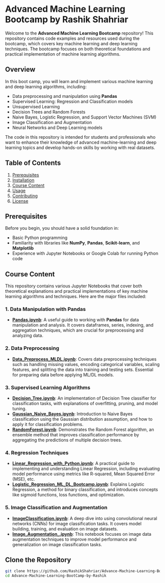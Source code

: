 # Advanced Machine Learning Bootcamp by Rashik Shahriar

Welcome to the **Advanced Machine Learning Bootcamp** repository! This repository contains code examples and resources used during the bootcamp, which covers key machine learning and deep learning techniques. The bootcamp focuses on both theoretical foundations and practical implementation of machine learning algorithms.

## Overview

In this boot camp, you will learn and implement various machine learning and deep learning algorithms, including:

- Data preprocessing and manipulation using **Pandas**
- Supervised Learning: Regression and Classification models
- Unsupervised Learning
- Decision Trees and Random Forests
- Naive Bayes, Logistic Regression, and Support Vector Machines (SVM)
- Image Classification and Augmentation
- Neural Networks and Deep Learning models

The code in this repository is intended for students and professionals who want to enhance their knowledge of advanced machine-learning and deep learning topics and develop hands-on skills by working with real datasets.

## Table of Contents

1. [Prerequisites](#prerequisites)
2. [Installation](#installation)
3. [Course Content](#course-content)
4. [Usage](#usage)
5. [Contributing](#contributing)
6. [License](#license)

## Prerequisites

Before you begin, you should have a solid foundation in:

- Basic Python programming
- Familiarity with libraries like **NumPy**, **Pandas**, **Scikit-learn**, and **Matplotlib**
- Experience with Jupyter Notebooks or Google Colab for running Python code


## Course Content

This repository contains various Jupyter Notebooks that cover both theoretical explanations and practical implementations of key machine learning algorithms and techniques. Here are the major files included:

### 1. **Data Manipulation with Pandas**
- **[Pandas.ipynb](Pandas.ipynb)**: A useful guide to working with **Pandas** for data manipulation and analysis. It covers dataframes, series, indexing, and aggregation techniques, which are crucial for preprocessing and analyzing data.

### 2. **Data Preprocessing**
- **[Data_Preprocess_MLDL.ipynb](Data_Preprocess_MLDL.ipynb)**: Covers data preprocessing techniques such as handling missing values, encoding categorical variables, scaling features, and splitting the data into training and testing sets. Essential for preparing data before applying ML/DL models.

### 3. **Supervised Learning Algorithms**
- **[Decision_Tree.ipynb](Decision_Tree.ipynb)**: An implementation of Decision Tree classifier for classification tasks, with explanations of overfitting, pruning, and model tuning.
- **[Gaussian_Naive_Bayes.ipynb](Gaussian_Naive_Bayes.ipynb)**: Introduction to Naive Bayes classification using the Gaussian distribution assumption, and how to apply it for classification problems.
- **[RandomForest.ipynb](RandomForest.ipynb)**: Demonstrates the Random Forest algorithm, an ensemble method that improves classification performance by aggregating the predictions of multiple decision trees.

### 4. **Regression Techniques**
- **[Linear_Regression_with_Python.ipynb](Linear_Regression_with_Python.ipynb)**: A practical guide to implementing and understanding Linear Regression, including evaluating model performance using metrics like R-squared, Mean Squared Error (MSE), etc.
- **[Logistic_Regression_ML_DL_Bootcamp.ipynb](Logistic_Regression_ML_DL_Bootcamp.ipynb)**: Explains Logistic Regression, a method for binary classification, and introduces concepts like sigmoid functions, loss functions, and optimization.

### 5. **Image Classification and Augmentation**
- **[ImageClassification.ipynb](ImageClassification.ipynb)**: A deep dive into using convolutional neural networks (CNNs) for image classification tasks. It covers model building, training, and evaluation on image datasets.
- **[Image_Augmentation_.ipynb](Image_Augmentation_.ipynb)**: This notebook focuses on image data augmentation techniques to improve model performance and generalization on image classification tasks.



## Clone the Repository

```bash
git clone https://github.com/RashikShahriar/Advance-Machine-Learning-BootCamp-by-Rashik.git
cd Advance-Machine-Learning-BootCamp-by-Rashik
